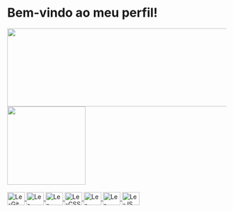 <h1>Bem-vindo ao meu perfil!</h1> 

<div>
  <a href="https://github.com/anuraghazra/github-readme-stats">
  <img height=180cm width=550cm src="https://github-readme-stats.vercel.app/api?username=lethicialacerda&hide=prs,issues,contribs,stars&theme=date_night#gh-light-mode-only&icons=true" />
  <img height=180cm src="https://github-readme-stats.vercel.app/api/top-langs/?username=lethicialacerda&layout=compact&theme=date_night#gh-light-mode-only" />
</div>



<div  style="display: inline_block"><br>
<img align="center" Alt="Le-Git" height="30" width="40" src="https://cdn.jsdelivr.net/gh/devicons/devicon/icons/git/git-original.svg" />
<img align="center" Alt="Le-Figma" height="30" width="40" src="https://cdn.jsdelivr.net/gh/devicons/devicon/icons/figma/figma-original.svg" />  
<img align="center" Alt="Le-HTML" height="30" width="40" src="https://cdn.jsdelivr.net/gh/devicons/devicon/icons/html5/html5-original.svg" />
<img align="center" Alt="Le-CSS" height="30" width="40" src="https://cdn.jsdelivr.net/gh/devicons/devicon/icons/css3/css3-original.svg" />
<img align="center" Alt="Le-Java" height="30" width="40" src="https://cdn.jsdelivr.net/gh/devicons/devicon/icons/java/java-original.svg" />
<img align="center" Alt="Le-Python" height="30" width="40" src="https://cdn.jsdelivr.net/gh/devicons/devicon/icons/python/python-original.svg" />
<img align="center" Alt="Le-JS" height="30" width="40" src="https://cdn.jsdelivr.net/gh/devicons/devicon/icons/javascript/javascript-plain.svg" />
</div>
  
